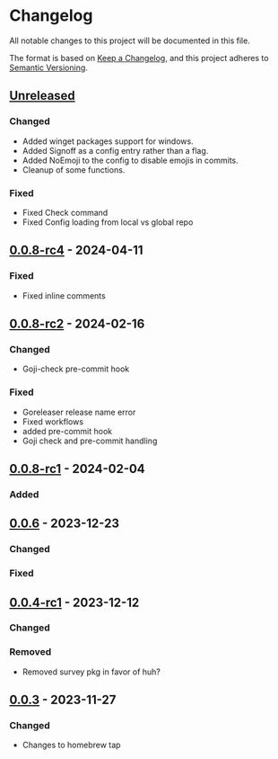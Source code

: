# Changelog

All notable changes to this project will be documented in this file.

The format is based on [Keep a Changelog](https://keepachangelog.com/en/1.0.0/),
and this project adheres to [Semantic Versioning](https://semver.org/spec/v2.0.0.html).

## [Unreleased]

### Changed

- Added winget packages support for windows.
- Added Signoff as a config entry rather than a flag.
- Added NoEmoji to the config to disable emojis in commits.
- Cleanup of some functions.

### Fixed

- Fixed Check command
- Fixed Config loading from local vs global repo


## [0.0.8-rc4] - 2024-04-11

### Fixed

- Fixed inline comments

## [0.0.8-rc2] - 2024-02-16

### Changed

- Goji-check pre-commit hook

### Fixed

- Goreleaser release name error
- Fixed workflows
- added pre-commit hook
- Goji check and pre-commit handling

## [0.0.8-rc1] - 2024-02-04

### Added


## [0.0.6] - 2023-12-23

### Changed


### Fixed


## [0.0.4-rc1] - 2023-12-12

### Changed

### Removed

- Removed survey pkg in favor of huh?

## [0.0.3] - 2023-11-27

### Changed

- Changes to homebrew tap

[unreleased]: https://github.com///compare/v0.0.8-rc4..HEAD
[0.0.8-rc4]: https://github.com///compare/v0.0.8-rc2..v0.0.8-rc4
[0.0.8-rc2]: https://github.com///compare/v0.0.8-rc1..v0.0.8-rc2
[0.0.8-rc1]: https://github.com///compare/v0.0.7..v0.0.8-rc1
[0.0.6]: https://github.com///compare/v0.0.5..v0.0.6
[0.0.4-rc1]: https://github.com///compare/v0.0.3..v0.0.4-rc1
[0.0.3]: https://github.com///compare/v0.0.2-rc1..v0.0.3

<!-- generated by git-cliff -->
